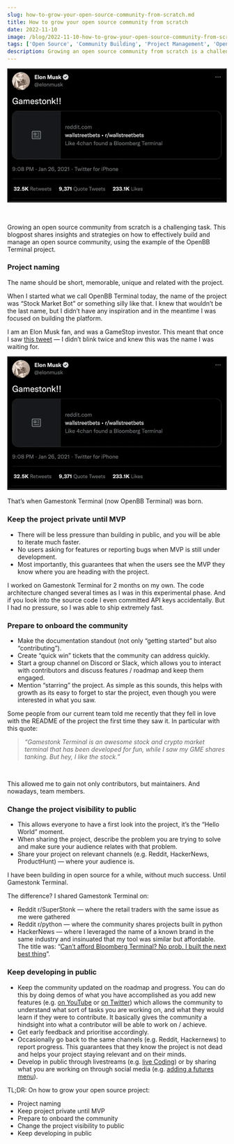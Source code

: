 ```yaml
---
slug: how-to-grow-your-open-source-community-from-scratch.md
title: How to grow your open source community from scratch
date: 2022-11-10
image: /blog/2022-11-10-how-to-grow-your-open-source-community-from-scratch.png
tags: ['Open Source', 'Community Building', 'Project Management', 'OpenBB Terminal']
description: Growing an open source community from scratch is a challenging task. This blogpost shares insights and strategies on how to effectively build and manage an open source community, using the example of the OpenBB Terminal project.
---
```


<p align="center">
    <img width="600" src="/blog/2022-11-10-how-to-grow-your-open-source-community-from-scratch_1.png"/>
</p>

<br />

Growing an open source community from scratch is a challenging task. This blogpost shares insights and strategies on how to effectively build and manage an open source community, using the example of the OpenBB Terminal project.

<!-- truncate -->

<div style={{borderTop: '1px solid #0088CC', margin: '1.5em 0'}} />

### Project naming

The name should be short, memorable, unique and related with the project.

When I started what we call OpenBB Terminal today, the name of the project was “Stock Market Bot” or something silly like that. I knew that wouldn’t be the last name, but I didn’t have any inspiration and in the meantime I was focused on building the platform.

I am an Elon Musk fan, and was a GameStop investor. This meant that once I saw [this tweet](https://twitter.com/elonmusk/status/1354174279894642703) — I didn’t blink twice and knew this was the name I was waiting for.

![image](/blog/2022-11-10-how-to-grow-your-open-source-community-from-scratch.png)

That’s when Gamestonk Terminal (now OpenBB Terminal) was born.

### Keep the project private until MVP

- There will be less pressure than building in public, and you will be able to iterate much faster.
- No users asking for features or reporting bugs when MVP is still under development.
- Most importantly, this guarantees that when the users see the MVP they know where you are heading with the project.

I worked on Gamestonk Terminal for 2 months on my own. The code architecture changed several times as I was in this experimental phase. And if you look into the source code I even committed API keys accidentally. But I had no pressure, so I was able to ship extremely fast.

### Prepare to onboard the community

- Make the documentation standout (not only “getting started” but also “contributing”).
- Create “quick win” tickets that the community can address quickly.
- Start a group channel on Discord or Slack, which allows you to interact with contributors and discuss features / roadmap and keep them engaged.
- Mention “starring” the project. As simple as this sounds, this helps with growth as its easy to forget to star the project, even though you were interested in what you saw.

Some people from our current team told me recently that they fell in love with the README of the project the first time they saw it. In particular with this quote:

> _“Gamestonk Terminal is an awesome stock and crypto market terminal that has been developed for fun, while I saw my GME shares tanking. But hey, I like the stock.”_

<br />

This allowed me to gain not only contributors, but maintainers. And nowadays, team members.

### Change the project visibility to public

- This allows everyone to have a first look into the project, it’s the “Hello World” moment.
- When sharing the project, describe the problem you are trying to solve and make sure your audience relates with that problem.
- Share your project on relevant channels (e.g. Reddit, HackerNews, ProductHunt) — where your audience is.

I have been building in open source for a while, without much success. Until Gamestonk Terminal.

The difference? I shared Gamestonk Terminal on:

- Reddit r/SuperStonk — where the retail traders with the same issue as me were gathered
- Reddit r/python — where the community shares projects built in python
- HackerNews — where I leveraged the name of a known brand in the same industry and insinuated that my tool was similar but affordable. The title was: “[Can’t afford Bloomberg Terminal? No prob, I built the next best thing](https://news.ycombinator.com/item?id=26258773)”.

### Keep developing in public

- Keep the community updated on the roadmap and progress. You can do this by doing demos of what you have accomplished as you add new features (e.g. [on YouTube](https://www.youtube.com/watch?v=fqGPK8OVHLk) or [on Twitter](https://twitter.com/didier_lopes/status/1567117888590340098)) which allows the community to understand what sort of tasks you are working on, and what they would learn if they were to contribute. It basically gives the community a hindsight into what a contributor will be able to work on / achieve.
- Get early feedback and prioritise accordingly.
- Occasionally go back to the same channels (e.g. Reddit, Hackernews) to report progress. This guarantees that they know the project is not dead and helps your project staying relevant and on their minds.
- Develop in public through livestreams (e.g. [live Coding](https://www.youtube.com/watch?v=9BMI9cleTTg)) or by sharing what you are working on through social media (e.g. [adding a futures menu](https://twitter.com/didier_lopes/status/1579414220256387072)).

<div style={{borderTop: '1px solid #0088CC', margin: '1.5em 0'}} />

TL;DR: On how to grow your open source project:

- Project naming
- Keep project private until MVP
- Prepare to onboard the community
- Change the project visibility to public
- Keep developing in public
